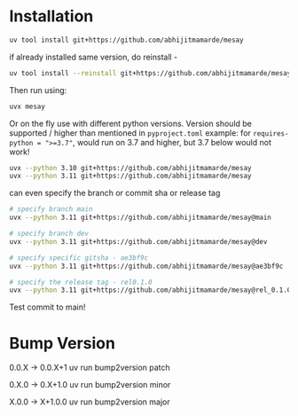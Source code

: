 # Installation 

```bash
uv tool install git+https://github.com/abhijitmamarde/mesay 
```

if already installed same version, do reinstall - 

```bash
uv tool install --reinstall git+https://github.com/abhijitmamarde/mesay
```

Then run using:

```bash
uvx mesay
```

Or on the fly use with different python versions. 
Version should be supported / higher than mentioned in `pyproject.toml` 
example: for `requires-python = ">=3.7"`, would run on 3.7 and higher, but 3.7 below would not work!

```bash
uvx --python 3.10 git+https://github.com/abhijitmamarde/mesay
uvx --python 3.11 git+https://github.com/abhijitmamarde/mesay
```

can even specify the branch or commit sha or release tag

```bash
# specify branch main
uvx --python 3.11 git+https://github.com/abhijitmamarde/mesay@main

# specify branch dev
uvx --python 3.11 git+https://github.com/abhijitmamarde/mesay@dev

# specify specific gitsha - ae3bf9c
uvx --python 3.11 git+https://github.com/abhijitmamarde/mesay@ae3bf9c

# specify the release tag - rel0.1.0
uvx --python 3.11 git+https://github.com/abhijitmamarde/mesay@rel_0.1.0
```

Test commit to main!

# Bump Version

0.0.X -> 0.0.X+1
uv run bump2version patch

0.X.0 -> 0.X+1.0
uv run bump2version minor

X.0.0 -> X+1.0.0
uv run bump2version major
